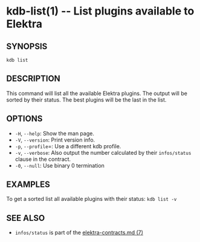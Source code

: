 kdb-list(1) -- List plugins available to Elektra
================================================

## SYNOPSIS

`kdb list`

## DESCRIPTION

This command will list all the available Elektra plugins.
The output will be sorted by their status.
The best plugins will be the last in the list.

## OPTIONS

- `-H`, `--help`:
  Show the man page.
- `-V`, `--version`:
  Print version info.
- `-p`, `--profile`=<profile>:
  Use a different kdb profile.
- `-v`, `--verbose`:
  Also output the number calculated by their
  `infos/status` clause in the contract.
- `-0`, `--null`:
  Use binary 0 termination

## EXAMPLES

To get a sorted list all available plugins with their status:
	`kdb list -v`

## SEE ALSO

- `infos/status` is part of the [elektra-contracts.md (7)](elektra-contracts.md)
